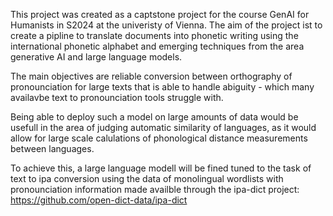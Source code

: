 This project was created as a captstone project for the course GenAI for Humanists in S2024 at the univeristy of Vienna. The aim of the project ist to create a pipline to translate documents
into phonetic writing using the international phonetic alphabet and emerging techniques from the area generative AI and large language models. 

The main objectives are reliable conversion between orthography of pronounciation for large texts that is able to handle abiguity - which many availavbe text to pronounciation tools struggle with.

Being able to deploy such a model on large amounts of data would be usefull in the area of judging automatic similarity of languages, as it would allow for large scale calulations of 
phonological distance measurements between languages. 

To achieve this, a large language modell will be fined tuned to the task of text to ipa conversion using the data of monolingual wordlists with pronounciation information
made availble through the ipa-dict project: https://github.com/open-dict-data/ipa-dict
